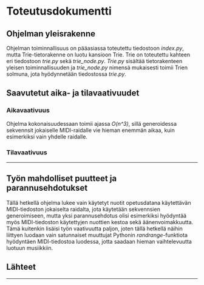 # Toteutusdokumentti  

## Ohjelman yleisrakenne
Ohjelman toiminnallisuus on pääasiassa toteutettu tiedostoon *index.py*, mutta Trie-tietorakenne on luotu kansioon Trie. Trie on toteutettu kahteen eri tiedostoon *trie.py* sekä *trie_node.py*. *Trie.py* sisältää tietorakenteen yleisen toiminnallisuuden ja *trie_node.py* nimensä mukaisesti toimii Trien solmuna, jota hyödynnetään tiedostossa *trie.py*.

## Saavutetut aika- ja tilavaativuudet 
### Aikavaativuus
Ohjelma kokonaisuudessaan toimii ajassa *O(n^3)*, sillä generoidessa sekvennsit jokaiselle MIDI-raidalle vie hieman enemmän aikaa, kuin esimerkiksi vain yhdelle raidalle.

### Tilavaativuus
---

## Työn mahdolliset puutteet ja parannusehdotukset  
Tällä hetkellä ohjelma lukee vain käytetyt nuotit opetusdatana käytettävän MIDI-tiedoston jokaiselta raidalta, jota käytetään sekvennsien generoimiseen, mutta yksi parannusehdotus olisi esimerkiksi hyödyntää myös MIDI-tiedoston käytettyjen nuottien kestoa sekä äänenvoimakkuutta. Tämä kuitenkin lisäisi työn vaativuutta paljon, joten tällä hetkellä näihin liittyen luodaan vain satunnaiset muuttujat Pythonin *randrange*-funktiota hyödyntäen MIDI-tiedostoa luodessa, jotta saadaan hieman vaihtelevuutta luotuun musiikkiin.

## Lähteet
---

